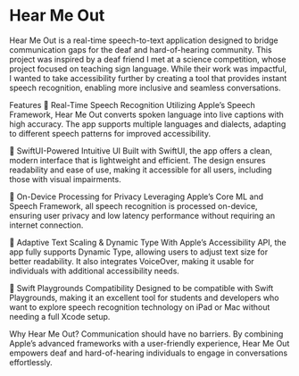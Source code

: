 # Hear Me Out
Hear Me Out is a real-time speech-to-text application designed to bridge communication gaps for the deaf and hard-of-hearing community. This project was inspired by a deaf friend I met at a science competition, whose project focused on teaching sign language. While their work was impactful, I wanted to take accessibility further by creating a tool that provides instant speech recognition, enabling more inclusive and seamless conversations.

Features
🔹 Real-Time Speech Recognition
Utilizing Apple’s Speech Framework, Hear Me Out converts spoken language into live captions with high accuracy. The app supports multiple languages and dialects, adapting to different speech patterns for improved accessibility.

🔹 SwiftUI-Powered Intuitive UI
Built with SwiftUI, the app offers a clean, modern interface that is lightweight and efficient. The design ensures readability and ease of use, making it accessible for all users, including those with visual impairments.

🔹 On-Device Processing for Privacy
Leveraging Apple’s Core ML and Speech Framework, all speech recognition is processed on-device, ensuring user privacy and low latency performance without requiring an internet connection.

🔹 Adaptive Text Scaling & Dynamic Type
With Apple’s Accessibility API, the app fully supports Dynamic Type, allowing users to adjust text size for better readability. It also integrates VoiceOver, making it usable for individuals with additional accessibility needs.

🔹 Swift Playgrounds Compatibility
Designed to be compatible with Swift Playgrounds, making it an excellent tool for students and developers who want to explore speech recognition technology on iPad or Mac without needing a full Xcode setup.

Why Hear Me Out?
Communication should have no barriers. By combining Apple’s advanced frameworks with a user-friendly experience, Hear Me Out empowers deaf and hard-of-hearing individuals to engage in conversations effortlessly.
